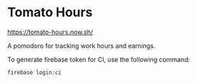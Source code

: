 # Tomato Hours

https://tomato-hours.now.sh/

A pomodoro for tracking work hours and earnings.

To generate firebase token for CI, use the following command:

```firebase login:ci```

